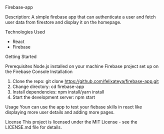 Firebase-app

Description: A simple firebase app that can authenticate a user and fetch user data from firestore and display it on the homepage.

Technologies Used
- React
- Firebase
  
Getting Started

  Prerequisites
    Node.js installed on your machine
    Firebase project set up on the Firebase Console
  Installation
1. Clone the repo: git clone https://github.com/felixateya/firebase-app.git
2. Change directory: cd firebase-app
3. Install dependencies: npm install/yarn install
4. Start the development server: npm start

Usage
Youn can use the app to test your fiebase skills in react like displaying more user details and adding more pages.



License
This project is licensed under the MIT License - see the LICENSE.md file for details.

